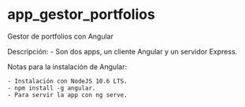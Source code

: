 # app_gestor_portfolios
Gestor de portfolios con Angular

Descripción:
	- Son dos apps, un cliente Angular y un servidor Express. 

Notas para la instalación de Angular:

	- Instalación con NodeJS 10.6 LTS.
	- npm install -g angular.
	- Para servir la app con ng serve.